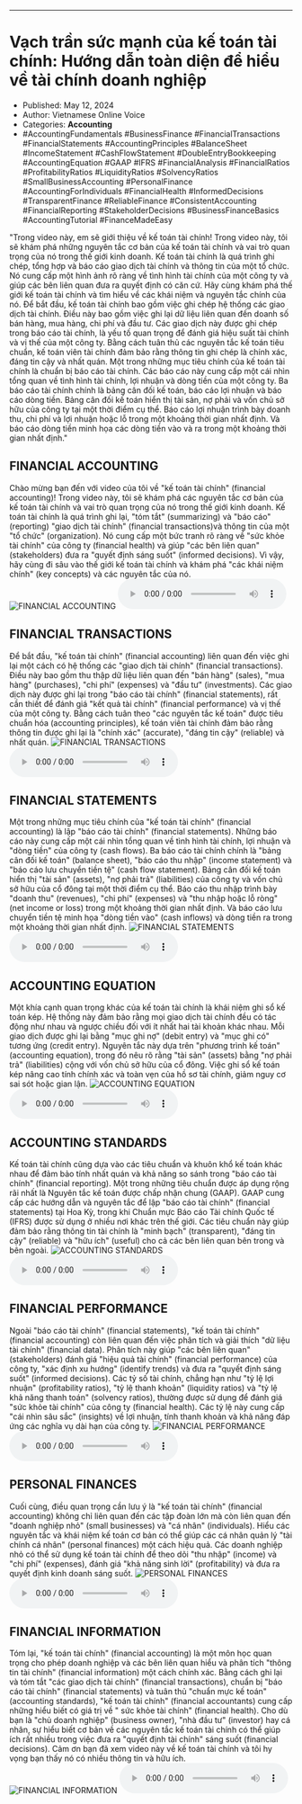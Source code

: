 
---

# Vạch trần sức mạnh của kế toán tài chính: Hướng dẫn toàn diện để hiểu về tài chính doanh nghiệp

- Published: May 12, 2024
- Author: Vietnamese Online Voice
- Categories: **Accounting**
- #AccountingFundamentals #BusinessFinance #FinancialTransactions #FinancialStatements #AccountingPrinciples #BalanceSheet #IncomeStatement #CashFlowStatement #DoubleEntryBookkeeping #AccountingEquation #GAAP #IFRS #FinancialAnalysis #FinancialRatios #ProfitabilityRatios #LiquidityRatios #SolvencyRatios #SmallBusinessAccounting #PersonalFinance #AccountingForIndividuals #FinancialHealth #InformedDecisions #TransparentFinance #ReliableFinance #ConsistentAccounting #FinancialReporting #StakeholderDecisions #BusinessFinanceBasics #AccountingTutorial #FinanceMadeEasy

"Trong video này, em sẽ giới thiệu về kế toán tài chính! Trong video này, tôi sẽ khám phá những nguyên tắc cơ bản của kế toán tài chính và vai trò quan trọng của nó trong thế giới kinh doanh. Kế toán tài chính là quá trình ghi chép, tổng hợp và báo cáo giao dịch tài chính và thông tin của một tổ chức. Nó cung cấp một hình ảnh rõ ràng về tình hình tài chính của một công ty và giúp các bên liên quan đưa ra quyết định có căn cứ. Hãy cùng khám phá thế giới kế toán tài chính và tìm hiểu về các khái niệm và nguyên tắc chính của nó. Để bắt đầu, kế toán tài chính bao gồm việc ghi chép hệ thống các giao dịch tài chính. Điều này bao gồm việc ghi lại dữ liệu liên quan đến doanh số bán hàng, mua hàng, chi phí và đầu tư. Các giao dịch này được ghi chép trong báo cáo tài chính, là yếu tố quan trọng để đánh giá hiệu suất tài chính và vị thế của một công ty. Bằng cách tuân thủ các nguyên tắc kế toán tiêu chuẩn, kế toán viên tài chính đảm bảo rằng thông tin ghi chép là chính xác, đáng tin cậy và nhất quán. Một trong những mục tiêu chính của kế toán tài chính là chuẩn bị báo cáo tài chính. Các báo cáo này cung cấp một cái nhìn tổng quan về tình hình tài chính, lợi nhuận và dòng tiền của một công ty. Ba báo cáo tài chính chính là bảng cân đối kế toán, báo cáo lợi nhuận và báo cáo dòng tiền. Bảng cân đối kế toán hiển thị tài sản, nợ phải và vốn chủ sở hữu của công ty tại một thời điểm cụ thể. Báo cáo lợi nhuận trình bày doanh thu, chi phí và lợi nhuận hoặc lỗ trong một khoảng thời gian nhất định. Và báo cáo dòng tiền minh họa các dòng tiền vào và ra trong một khoảng thời gian nhất định."


## FINANCIAL ACCOUNTING

Chào mừng bạn đến với video của tôi về "kế toán tài chính" (financial accounting)! Trong video này, tôi sẽ khám phá các nguyên tắc cơ bản của kế toán tài chính và vai trò quan trọng của nó trong thế giới kinh doanh. Kế toán tài chính là quá trình ghi lại, "tóm tắt" (summarizing) và "báo cáo" (reporting) "giao dịch tài chính" (financial transactions) ​​và thông tin của một "tổ chức" (organization). Nó cung cấp một bức tranh rõ ràng về "sức khỏe tài chính" của công ty (financial health) và giúp "các bên liên quan" (stakeholders) đưa ra "quyết định sáng suốt" (informed decisions). Vì vậy, hãy cùng đi sâu vào thế giới kế toán tài chính và khám phá "các khái niệm chính" (key concepts) và các nguyên tắc của nó.
![FINANCIAL ACCOUNTING](https://http-archiver-apis-production-80.schnworks.com/storage/images/transitions/2024-05-12/transition--16556564408-Montserrat-SemiBold-283593.jpg)
<audio controls>
    <source src="https://http-archiver-apis-production-80.schnworks.com/storage/storage/audio/file-15508757437.mp3" type="audio/mpeg">
</audio>



## FINANCIAL TRANSACTIONS

Để bắt đầu, "kế toán tài chính" (financial accounting) liên quan đến việc ghi lại một cách có hệ thống các "giao dịch tài chính" (financial transactions). Điều này bao gồm thu thập dữ liệu liên quan đến "bán hàng" (sales), "mua hàng" (purchases), "chi phí" (expenses) và "đầu tư" (investments). Các giao dịch này được ghi lại trong "báo cáo tài chính" (financial statements), rất cần thiết để đánh giá "kết quả tài chính" (financial performance) và vị thế của một công ty. Bằng cách tuân theo "các nguyên tắc kế toán" được tiêu chuẩn hóa (accounting principles), kế toán viên tài chính đảm bảo rằng thông tin được ghi lại là "chính xác" (accurate), "đáng tin cậy" (reliable) và nhất quán.
![FINANCIAL TRANSACTIONS](https://http-archiver-apis-production-80.schnworks.com/storage/images/transitions/2024-05-12/transition-12845625553-Montserrat-ExtraBold-004895.jpg)
<audio controls>
    <source src="https://http-archiver-apis-production-80.schnworks.com/storage/storage/audio/file-34226280483.mp3" type="audio/mpeg">
</audio>



## FINANCIAL STATEMENTS

Một trong những mục tiêu chính của "kế toán tài chính" (financial accounting) là lập "báo cáo tài chính" (financial statements). Những báo cáo này cung cấp một cái nhìn tổng quan về tình hình tài chính, lợi nhuận và "dòng tiền" của công ty (cash flows). Ba báo cáo tài chính chính là "bảng cân đối kế toán" (balance sheet), "báo cáo thu nhập" (income statement) và "báo cáo lưu chuyển tiền tệ" (cash flow statement). Bảng cân đối kế toán hiển thị "tài sản" (assets), "nợ phải trả" (liabilities) của công ty và vốn chủ sở hữu của cổ đông tại một thời điểm cụ thể. Báo cáo thu nhập trình bày "doanh thu" (revenues), "chi phí" (expenses) và "thu nhập hoặc lỗ ròng" (net income or loss) trong một khoảng thời gian nhất định. Và báo cáo lưu chuyển tiền tệ minh họa "dòng tiền vào" (cash inflows) và dòng tiền ra trong một khoảng thời gian nhất định.
![FINANCIAL STATEMENTS](https://http-archiver-apis-production-80.schnworks.com/storage/images/transitions/2024-05-12/transition-20181792900-Montserrat-Thin-512DA8.jpg)
<audio controls>
    <source src="https://http-archiver-apis-production-80.schnworks.com/storage/storage/audio/file-37723471377.mp3" type="audio/mpeg">
</audio>



## ACCOUNTING EQUATION

Một khía cạnh quan trọng khác của kế toán tài chính là khái niệm ghi sổ kế toán kép. Hệ thống này đảm bảo rằng mọi giao dịch tài chính đều có tác động như nhau và ngược chiều đối với ít nhất hai tài khoản khác nhau. Mỗi giao dịch được ghi lại bằng "mục ghi nợ" (debit entry) và "mục ghi có" tương ứng (credit entry). Nguyên tắc này dựa trên "phương trình kế toán" (accounting equation), trong đó nêu rõ rằng "tài sản" (assets) bằng "nợ phải trả" (liabilities) cộng với vốn chủ sở hữu của cổ đông. Việc ghi sổ kế toán kép nâng cao tính chính xác và toàn vẹn của hồ sơ tài chính, giảm nguy cơ sai sót hoặc gian lận.
![ACCOUNTING EQUATION](https://http-archiver-apis-production-80.schnworks.com/storage/images/transitions/2024-05-12/transition-10984010874-Montserrat-SemiBold-4A148C.jpg)
<audio controls>
    <source src="https://http-archiver-apis-production-80.schnworks.com/storage/storage/audio/file-32582739791.mp3" type="audio/mpeg">
</audio>



## ACCOUNTING STANDARDS

Kế toán tài chính cũng dựa vào các tiêu chuẩn và khuôn khổ kế toán khác nhau để đảm bảo tính nhất quán và khả năng so sánh trong "báo cáo tài chính" (financial reporting). Một trong những tiêu chuẩn được áp dụng rộng rãi nhất là Nguyên tắc kế toán được chấp nhận chung (GAAP). GAAP cung cấp các hướng dẫn và nguyên tắc để lập "báo cáo tài chính" (financial statements) tại Hoa Kỳ, trong khi Chuẩn mực Báo cáo Tài chính Quốc tế (IFRS) được sử dụng ở nhiều nơi khác trên thế giới. Các tiêu chuẩn này giúp đảm bảo rằng thông tin tài chính là "minh bạch" (transparent), "đáng tin cậy" (reliable) và "hữu ích" (useful) cho cả các bên liên quan bên trong và bên ngoài.
![ACCOUNTING STANDARDS](https://http-archiver-apis-production-80.schnworks.com/storage/images/transitions/2024-05-12/transition--21234491938-Montserrat-Black-7B1FA2.jpg)
<audio controls>
    <source src="https://http-archiver-apis-production-80.schnworks.com/storage/storage/audio/file-44487909575.mp3" type="audio/mpeg">
</audio>



## FINANCIAL PERFORMANCE

Ngoài "báo cáo tài chính" (financial statements), "kế toán tài chính" (financial accounting) còn liên quan đến việc phân tích và giải thích "dữ liệu tài chính" (financial data). Phân tích này giúp "các bên liên quan" (stakeholders) đánh giá "hiệu quả tài chính" (financial performance) của công ty, "xác định xu hướng" (identify trends) và đưa ra "quyết định sáng suốt" (informed decisions). Các tỷ số tài chính, chẳng hạn như "tỷ lệ lợi nhuận" (profitability ratios), "tỷ lệ thanh khoản" (liquidity ratios) và "tỷ lệ khả năng thanh toán" (solvency ratios), thường được sử dụng để đánh giá "sức khỏe tài chính" của công ty (financial health). Các tỷ lệ này cung cấp "cái nhìn sâu sắc" (insights) về lợi nhuận, tính thanh khoản và khả năng đáp ứng các nghĩa vụ dài hạn của công ty.
![FINANCIAL PERFORMANCE](https://http-archiver-apis-production-80.schnworks.com/storage/images/transitions/2024-05-12/transition-17477096643-Montserrat-Regular-880E4F.jpg)
<audio controls>
    <source src="https://http-archiver-apis-production-80.schnworks.com/storage/storage/audio/file-49482569413.mp3" type="audio/mpeg">
</audio>



## PERSONAL FINANCES

Cuối cùng, điều quan trọng cần lưu ý là "kế toán tài chính" (financial accounting) không chỉ liên quan đến các tập đoàn lớn mà còn liên quan đến "doanh nghiệp nhỏ" (small businesses) và "cá nhân" (individuals). Hiểu các nguyên tắc và khái niệm kế toán cơ bản có thể giúp các cá nhân quản lý "tài chính cá nhân" (personal finances) một cách hiệu quả. Các doanh nghiệp nhỏ có thể sử dụng kế toán tài chính để theo dõi "thu nhập" (income) và "chi phí" (expenses), đánh giá "khả năng sinh lời" (profitability) và đưa ra quyết định kinh doanh sáng suốt.
![PERSONAL FINANCES](https://http-archiver-apis-production-80.schnworks.com/storage/images/transitions/2024-05-12/transition--38732606298-Montserrat-SemiBold-9C27B0.jpg)
<audio controls>
    <source src="https://http-archiver-apis-production-80.schnworks.com/storage/storage/audio/file-28247814867.mp3" type="audio/mpeg">
</audio>



## FINANCIAL INFORMATION

Tóm lại, "kế toán tài chính" (financial accounting) là một môn học quan trọng cho phép doanh nghiệp và các bên liên quan hiểu và phân tích "thông tin tài chính" (financial information) một cách chính xác. Bằng cách ghi lại và tóm tắt "các giao dịch tài chính" (financial transactions), chuẩn bị "báo cáo tài chính" (financial statements) và tuân thủ "chuẩn mực kế toán" (accounting standards), "kế toán tài chính" (financial accountants) cung cấp những hiểu biết có giá trị về " sức khỏe tài chính" (financial health). Cho dù bạn là "chủ doanh nghiệp" (business owner), "nhà đầu tư" (investor) hay cá nhân, sự hiểu biết cơ bản về các nguyên tắc kế toán tài chính có thể giúp ích rất nhiều trong việc đưa ra "quyết định tài chính" sáng suốt (financial decisions). Cảm ơn bạn đã xem video này về kế toán tài chính và tôi hy vọng bạn thấy nó có nhiều thông tin và hữu ích.
![FINANCIAL INFORMATION](https://http-archiver-apis-production-80.schnworks.com/storage/images/transitions/2024-05-12/transition-33075662744-Montserrat-Medium-880E4F.jpg)
<audio controls>
    <source src="https://http-archiver-apis-production-80.schnworks.com/storage/storage/audio/file-1923079165.mp3" type="audio/mpeg">
</audio>

